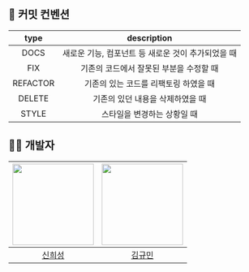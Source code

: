 ## 💫 커밋 컨벤션
| type | description |
| :---: | :---: |
| DOCS | 새로운 기능, 컴포넌트 등 새로운 것이 추가되었을 때 |
| FIX | 기존의 코드에서 잘못된 부분을 수정할 때 |
| REFACTOR | 기존의 있는 코드를 리팩토링 하였을 때 |
| DELETE | 기존의 있던 내용을 삭제하였을 때 |
| STYLE | 스타일을 변경하는 상황일 때 |


## 🧑‍💻 개발자
|<img src="https://avatars.githubusercontent.com/u/128358820?v=4" width="160">|<img src="https://avatars.githubusercontent.com/u/179797931?v=4" width="160">|
|:-:|:-:|
|[신희성](https://github.com/huise0ng)|[김규민](https://github.com/gyumingim)|

